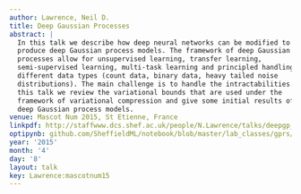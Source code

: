 ```yaml
---
author: Lawrence, Neil D.
title: Deep Gaussian Processes
abstract: |
  In this talk we describe how deep neural networks can be modified to
  produce deep Gaussian process models. The framework of deep Gaussian
  processes allow for unsupervised learning, transfer learning,
  semi-supervised learning, multi-task learning and principled handling of
  different data types (count data, binary data, heavy tailed noise
  distributions). The main challenge is to handle the intractabilities. In
  this talk we review the variational bounds that are used under the
  framework of variational compression and give some initial results of
  deep Gaussian process models.
venue: Mascot Num 2015, St Etienne, France
linkpdf: http://staffwww.dcs.shef.ac.uk/people/N.Lawrence/talks/deepgp_mascotnum15.pdf
optipynb: github.com/SheffieldML/notebook/blob/master/lab_classes/gprs/Low%20Rank%20Gaussian%20Processes.ipynb
year: '2015'
month: '4'
day: '8'
layout: talk
key: Lawrence:mascotnum15
---
```

